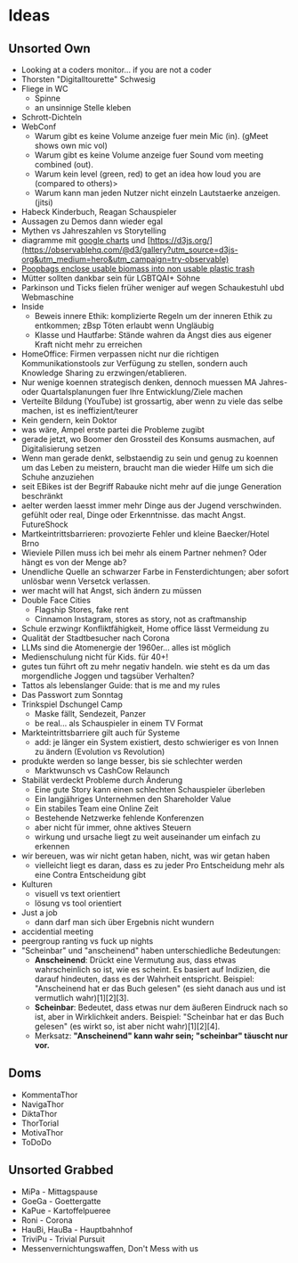 # Ideas

## Unsorted Own
- Looking at a coders monitor... if you are not a coder
- Thorsten "Digitalltourette" Schwesig
- Fliege in WC
  - Spinne
  - an unsinnige Stelle kleben
- Schrott-Dichteln
- WebConf
  - Warum gibt es keine Volume anzeige fuer mein Mic (in). (gMeet shows own mic vol)
  - Warum gibt es keine Volume anzeige fuer Sound vom meeting combined (out).
  - Warum kein level (green, red) to get an idea how loud you are (compared to others)>
  - Warum kann man jeden Nutzer nicht einzeln Lautstaerke anzeigen. (jitsi)
- Habeck Kinderbuch, Reagan Schauspieler
- Aussagen zu Demos dann wieder egal
- Mythen vs Jahreszahlen vs Storytelling
- diagramme mit [google charts](https://developers.google.com/chart/interactive/docs/gallery) und [https://d3js.org/](https://observablehq.com/@d3/gallery?utm_source=d3js-org&utm_medium=hero&utm_campaign=try-observable)
- [Poopbags enclose usable biomass into non usable plastic trash](https://www.dogs4friends.de/gassibeutel/hundekotbeutel/bio-gassibeutel-auf-der-rolle-biologisch-abbaubar-von-sustainable-people?gad_source=1&gclid=EAIaIQobChMIqKPwquulhAMV75eDBx0BtQAOEAAYASAAEgJaFvD_BwE)
- Mütter sollten dankbar sein für LGBTQAI+ Söhne
- Parkinson und Ticks fielen früher weniger auf wegen Schaukestuhl ubd Webmaschine
- Inside
  - Beweis innere Ethik: komplizierte Regeln um der inneren Ethik zu entkommen; zBsp Töten erlaubt wenn Ungläubig
  - Klasse und Hautfarbe: Stände wahren da Angst dies aus eigener Kraft nicht mehr zu erreichen
- HomeOffice: Firmen verpassen nicht nur die richtigen Kommunikationstools zur Verfügung zu stellen, sondern auch Knowledge Sharing zu erzwingen/etablieren.
- Nur wenige koennen strategisch denken, dennoch muessen MA Jahres- oder Quartalsplanungen fuer Ihre Entwicklung/Ziele machen
- Verteilte Bildung (YouTube) ist grossartig, aber wenn zu viele das selbe machen, ist es ineffizient/teurer
- Kein gendern, kein Doktor
- was wäre, Ampel erste partei die Probleme zugibt
- gerade jetzt, wo Boomer den Grossteil des Konsums ausmachen, auf Digitalisierung setzen
- Wenn man gerade denkt, selbstaendig zu sein und genug zu koennen um das Leben zu meistern, braucht man die wieder Hilfe um sich die Schuhe anzuziehen
- seit EBikes ist der Begriff Rabauke nicht mehr auf die junge Generation beschränkt
- aelter werden laesst immer mehr Dinge aus der Jugend verschwinden. gefühlt oder real, Dinge oder Erkenntnisse. das macht Angst. FutureShock
- Martkeintrittsbarrieren: provozierte Fehler und kleine Baecker/Hotel Brno
- Wieviele Pillen muss ich bei mehr als einem Partner nehmen? Oder hängt es von der Menge ab?
- Unendliche Quelle an schwarzer Farbe in Fensterdichtungen; aber sofort unlösbar wenn Versetck verlassen.
- wer macht will hat Angst, sich ändern zu müssen
- Double Face Cities
  - Flagship Stores, fake rent
  - Cinnamon Instagram, stores as story, not as craftmanship
- Schule erzwingr Konfliktfähigkeit, Home office lässt Vermeidung zu
- Qualität der Stadtbesucher nach Corona
- LLMs sind die Atomenergie der 1960er... alles ist möglich
- Medienschulung nicht für Kids. für 40+!
- gutes tun führt oft zu mehr negativ handeln. wie steht es da um das morgendliche Joggen und tagsüber Verhalten?
- Tattos als lebenslanger Guide: that is me and my rules
- Das Passwort zum Sonntag
- Trinkspiel Dschungel Camp
  - Maske fällt, Sendezeit, Panzer
  - be real... als Schauspieler in einem TV Format
- Markteintrittsbarriere gilt auch für Systeme
  - add: je länger ein System existiert, desto schwieriger es von Innen zu ändern (Evolution vs Revolution)
- produkte werden so lange besser, bis sie schlechter werden
  - Marktwunsch vs CashCow Relaunch
- Stabilät verdeckt Probleme durch Änderung
  - Eine gute Story kann einen schlechten Schauspieler überleben
  - Ein langjähriges Unternehmen den Shareholder Value
  - Ein stabiles Team eine Online Zeit
  - Bestehende Netzwerke fehlende Konferenzen
  - aber nicht für immer, ohne aktives Steuern
  - wirkung und ursache liegt zu weit auseinander um einfach zu erkennen
- wir bereuen, was wir nicht getan haben, nicht, was wir getan haben
  - vielleicht liegt es daran, dass es zu jeder Pro Entscheidung mehr als eine Contra Entscheidung gibt
- Kulturen
  - visuell vs text orientiert
  - lösung vs tool orientiert
- Just a job
  - dann darf man sich über Ergebnis nicht wundern
- accidential meeting
- peergroup ranting vs fuck up nights
- "Scheinbar" und "anscheinend" haben unterschiedliche Bedeutungen:
  - **Anscheinend**: Drückt eine Vermutung aus, dass etwas wahrscheinlich so ist, wie es scheint. Es basiert auf Indizien, die darauf hindeuten, dass es der Wahrheit entspricht. Beispiel: "Anscheinend hat er das Buch gelesen" (es sieht danach aus und ist vermutlich wahr)[1][2][3].
  - **Scheinbar**: Bedeutet, dass etwas nur dem äußeren Eindruck nach so ist, aber in Wirklichkeit anders. Beispiel: "Scheinbar hat er das Buch gelesen" (es wirkt so, ist aber nicht wahr)[1][2][4]. 
  - Merksatz: **"Anscheinend" kann wahr sein; "scheinbar" täuscht nur vor.**



## Doms
- KommentaThor
- NavigaThor
- DiktaThor
- ThorTorial
- MotivaThor
- ToDoDo

## Unsorted Grabbed
- MiPa - Mittagspause
- GoeGa - Goettergatte
- KaPue - Kartoffelpueree
- Roni - Corona
- HauBi, HauBa - Hauptbahnhof
- TriviPu - Trivial Pursuit
- Messenvernichtungswaffen, Don't Mess with us
